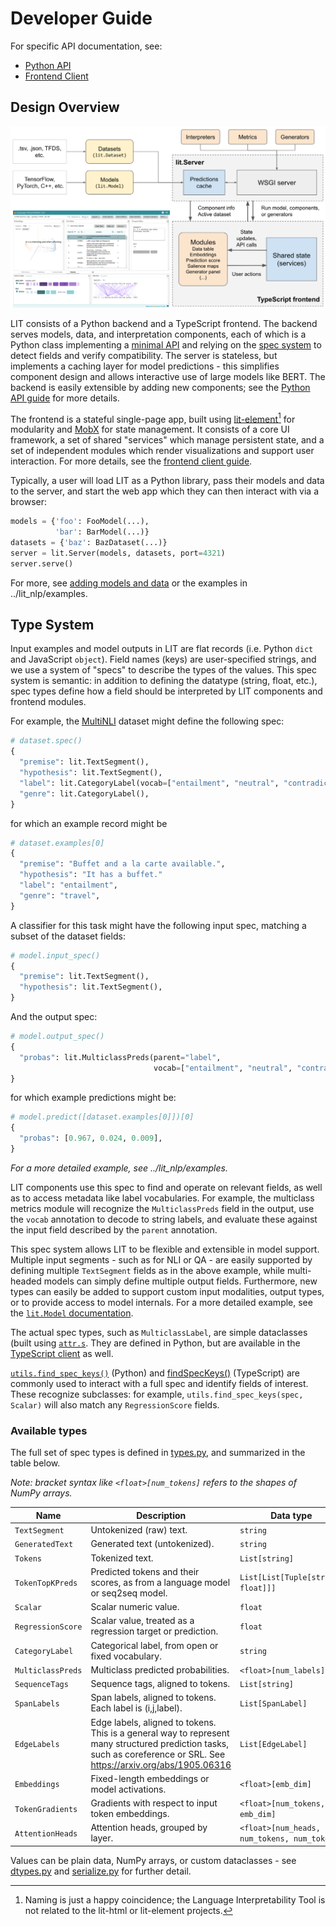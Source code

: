 # Developer Guide



<!--* freshness: { owner: 'lit-dev' reviewed: '2020-08-04' } *-->



For specific API documentation, see:

*   [Python API](python_api.md)
*   [Frontend Client](client.md)

## Design Overview

![LIT system design](images/lit-design-complex.png)

LIT consists of a Python backend and a TypeScript frontend. The backend serves
models, data, and interpretation components, each of which is a Python class
implementing a [minimal API](python_api.md) and relying on the
[spec system](#type-system) to detect fields and verify compatibility. The
server is stateless, but implements a caching layer for model predictions - this
simplifies component design and allows interactive use of large models like
BERT. The backend is easily extensible by adding new components; see the
[Python API guide](python_api.md) for more details.

The frontend is a stateful single-page app, built using
[lit-element](https://lit-element.polymer-project.org/)[^1] for modularity and
[MobX](https://mobx.js.org/) for state management. It consists of a core UI
framework, a set of shared "services" which manage persistent state, and a set
of independent modules which render visualizations and support user interaction.
For more details, see the [frontend client guide](client.md).

Typically, a user will load LIT as a Python library, pass their models and data
to the server, and start the web app which they can then interact with via a
browser:

```python
models = {'foo': FooModel(...),
          'bar': BarModel(...)}
datasets = {'baz': BazDataset(...)}
server = lit.Server(models, datasets, port=4321)
server.serve()
```

For more, see [adding models and data](python_api.md#adding-models-and-data) or the
examples in ../lit_nlp/examples.

[^1]: Naming is just a happy coincidence; the Language Interpretability Tool is
    not related to the lit-html or lit-element projects.

## Type System

Input examples and model outputs in LIT are flat records (i.e. Python `dict` and
JavaScript `object`). Field names (keys) are user-specified strings, and we use
a system of "specs" to describe the types of the values. This spec system is
semantic: in addition to defining the datatype (string, float, etc.), spec types
define how a field should be interpreted by LIT components and frontend modules.

For example, the [MultiNLI](https://cims.nyu.edu/~sbowman/multinli/) dataset
might define the following spec:

```python
# dataset.spec()
{
  "premise": lit.TextSegment(),
  "hypothesis": lit.TextSegment(),
  "label": lit.CategoryLabel(vocab=["entailment", "neutral", "contradiction"]),
  "genre": lit.CategoryLabel(),
}
```

for which an example record might be

```python
# dataset.examples[0]
{
  "premise": "Buffet and a la carte available.",
  "hypothesis": "It has a buffet."
  "label": "entailment",
  "genre": "travel",
}
```

A classifier for this task might have the following input spec, matching a
subset of the dataset fields:

```python
# model.input_spec()
{
  "premise": lit.TextSegment(),
  "hypothesis": lit.TextSegment(),
}
```

And the output spec:

```python
# model.output_spec()
{
  "probas": lit.MulticlassPreds(parent="label",
                                vocab=["entailment", "neutral", "contradiction"]),
}
```

for which example predictions might be:

```python
# model.predict([dataset.examples[0]])[0]
{
  "probas": [0.967, 0.024, 0.009],
}
```

_For a more detailed example, see ../lit_nlp/examples._

LIT components use this spec to find and operate on relevant fields, as well as
to access metadata like label vocabularies. For example, the multiclass metrics
module will recognize the `MulticlassPreds` field in the output, use the `vocab`
annotation to decode to string labels, and evaluate these against the input
field described by the `parent` annotation.

This spec system allows LIT to be flexible and extensible in model support.
Multiple input segments - such as for NLI or QA - are easily supported by
defining multiple `TextSegment` fields as in the above example, while
multi-headed models can simply define multiple output fields. Furthermore, new
types can easily be added to support custom input modalities, output types, or
to provide access to model internals. For a more detailed example, see the
[`lit.Model` documentation](python_api#models).

The actual spec types, such as `MulticlassLabel`, are simple dataclasses (built
using [`attr.s`](https://www.attrs.org/en/stable/). They are defined in Python,
but are available in the [TypeScript client](client.md) as well.

[`utils.find_spec_keys()`](../lit_nlp/lib/utils.py)
(Python) and
[findSpecKeys()](../lit_nlp/client/lib/utils.ts)
(TypeScript) are commonly used to interact with a full spec and identify fields
of interest. These recognize subclasses: for example,
`utils.find_spec_keys(spec, Scalar)` will also match any `RegressionScore`
fields.

### Available types

The full set of spec types is defined in
[types.py](../lit_nlp/api/types.py), and summarized
in the table below.

_Note: bracket syntax like `<float>[num_tokens]` refers to the shapes of NumPy
arrays._

Name              | Description                                                                                                                                                           | Data type
----------------- | --------------------------------------------------------------------------------------------------------------------------------------------------------------------- | ---------
`TextSegment`     | Untokenized (raw) text.                                                                                                                                               | `string`
`GeneratedText`   | Generated text (untokenized).                                                                                                                                         | `string`
`Tokens`          | Tokenized text.                                                                                                                                                       | `List[string]`
`TokenTopKPreds`  | Predicted tokens and their scores, as from a language model or seq2seq model.                                                                                         | `List[List[Tuple[string, float]]]`
`Scalar`          | Scalar numeric value.                                                                                                                                                 | `float`
`RegressionScore` | Scalar value, treated as a regression target or prediction.                                                                                                           | `float`
`CategoryLabel`   | Categorical label, from open or fixed vocabulary.                                                                                                                     | `string`
`MulticlassPreds` | Multiclass predicted probabilities.                                                                                                                                   | `<float>[num_labels]`
`SequenceTags`    | Sequence tags, aligned to tokens.                                                                                                                                     | `List[string]`
`SpanLabels`      | Span labels, aligned to tokens. Each label is (i,j,label).                                                                                                            | `List[SpanLabel]`
`EdgeLabels`      | Edge labels, aligned to tokens. This is a general way to represent many structured prediction tasks, such as coreference or SRL. See https://arxiv.org/abs/1905.06316 | `List[EdgeLabel]`
`Embeddings`      | Fixed-length embeddings or model activations.                                                                                                                         | `<float>[emb_dim]`
`TokenGradients`  | Gradients with respect to input token embeddings.                                                                                                                     | `<float>[num_tokens, emb_dim]`
`AttentionHeads`  | Attention heads, grouped by layer.                                                                                                                                    | `<float>[num_heads, num_tokens, num_tokens]`

Values can be plain data, NumPy arrays, or custom dataclasses - see
[dtypes.py](../lit_nlp/api/dtypes.py) and
[serialize.py](../lit_nlp/api/serialize.py) for
further detail.
